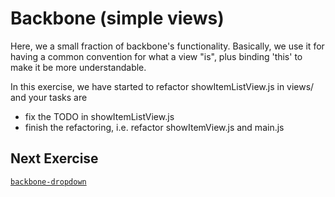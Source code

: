 # Backbone (simple views)

Here, we a small fraction of backbone's functionality. Basically, we use it for having a common convention for what a view "is", plus binding 'this' to make it be more understandable.

In this exercise, we have started to refactor showItemListView.js in views/ and your tasks are
  - fix the TODO in showItemListView.js
  - finish the refactoring, i.e. refactor showItemView.js and main.js

## Next Exercise

[`backbone-dropdown`](backbone-dropdown)
